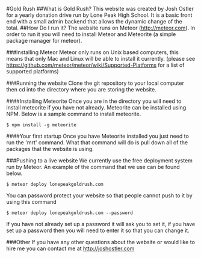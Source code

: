 #Gold Rush
##What is Gold Rush?
This website was created by Josh Ostler for a yearly donation drive run by Lone Peak High School. It is a basic front end with a small admin backend that allows the dynamic change of the total.
##How Do I run it?
The website runs on Meteor (http://meteor.com). In order to run it you will need to install Meteor and Meteorite (a simple package manager for meteor).

###Installing Meteor
Meteor only runs on Unix based computers, this means that only Mac and Linux will be able to install it currently. (please see https://github.com/meteor/meteor/wiki/Supported-Platforms for a list of supported platforms)

###Running the website
Clone the git repository to your local computer then cd into the directory where you are storing the website.

####Installing Meteorite
Once you are in the directory you will need to install meteorite if you have not already. Meteorite can be installed using NPM. Below is a sample command to install meteorite.

```
$ npm install -g meteorite
```
####Your first startup
Once you have Meteorite installed you just need to run the 'mrt' command. What that command will do is pull down all of the packages that the website is using.

###Pushing to a live website
We currently use the free deployment system run by Meteor. An example of the command that we use can be found below.

```
$ meteor deploy lonepeakgoldrush.com
```

You can password protect your website so that people cannot push to it by using this command

```
$ meteor deploy lonepeakgoldrush.com --password
```

If you have not already set up a password it will ask you to set it, if you have set up a password then you will need to enter it so that you can change it.

###Other
If you have any other questions about the website or would like to hire me you can contact me at http://joshostler.com